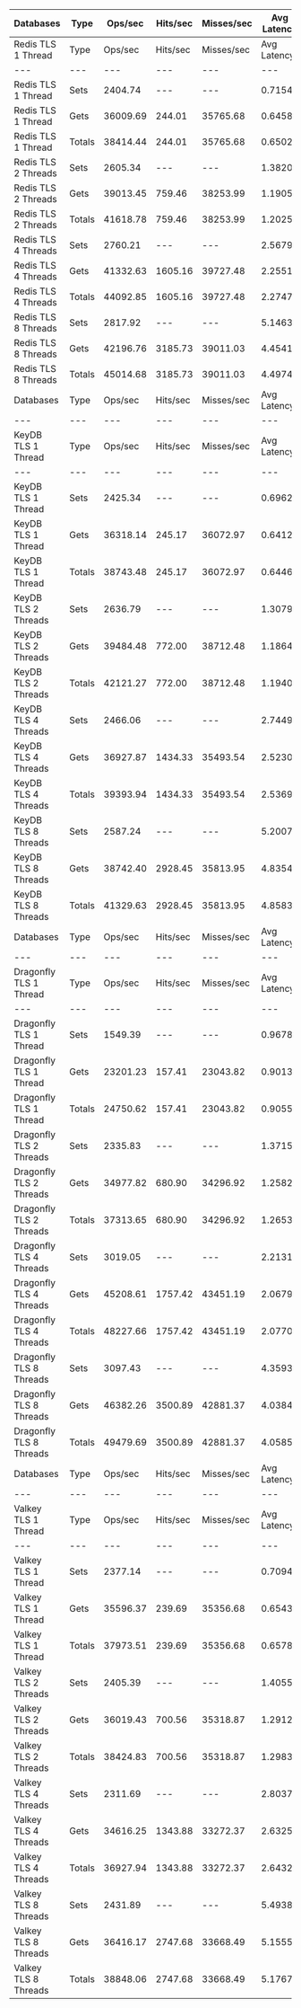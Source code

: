 | Databases | Type | Ops/sec | Hits/sec | Misses/sec | Avg Latency | p50 Latency | p99 Latency | p99.9 Latency | KB/sec |
| --- | --- | --- | --- | --- | --- | --- | --- | --- | --- |
| Redis TLS 1 Thread | Type | Ops/sec | Hits/sec | Misses/sec | Avg Latency | p50 Latency | p99 Latency | p99.9 Latency | KB/sec |
| --- | --- | --- | --- | --- | --- | --- | --- | --- | --- |
Redis TLS 1 Thread | Sets | 2404.74 | --- | --- | 0.71543 | 0.63900 | 1.10300 | 24.83100 | 145.58 |
Redis TLS 1 Thread | Gets | 36009.69 | 244.01 | 35765.68 | 0.64584 | 0.63900 | 1.05500 | 1.43900 | 1375.51 |
Redis TLS 1 Thread | Totals | 38414.44 | 244.01 | 35765.68 | 0.65020 | 0.63900 | 1.05500 | 1.53500 | 1521.09 |
Redis TLS 2 Threads | Sets | 2605.34 | --- | --- | 1.38200 | 1.11900 | 3.93500 | 73.72700 | 157.72 |
Redis TLS 2 Threads | Gets | 39013.45 | 759.46 | 38253.99 | 1.19059 | 1.11900 | 3.74300 | 5.43900 | 1498.95 |
Redis TLS 2 Threads | Totals | 41618.78 | 759.46 | 38253.99 | 1.20257 | 1.11900 | 3.75900 | 5.59900 | 1656.67 |
Redis TLS 4 Threads | Sets | 2760.21 | --- | --- | 2.56794 | 2.22300 | 3.93500 | 151.55100 | 167.10 |
Redis TLS 4 Threads | Gets | 41332.63 | 1605.16 | 39727.48 | 2.25516 | 2.22300 | 3.83900 | 5.21500 | 1602.12 |
Redis TLS 4 Threads | Totals | 44092.85 | 1605.16 | 39727.48 | 2.27474 | 2.22300 | 3.83900 | 5.43900 | 1769.23 |
Redis TLS 8 Threads | Sets | 2817.92 | --- | --- | 5.14631 | 4.41500 | 7.32700 | 282.62300 | 170.60 |
Redis TLS 8 Threads | Gets | 42196.76 | 3185.73 | 39011.03 | 4.45414 | 4.41500 | 7.13500 | 9.79100 | 1662.81 |
Redis TLS 8 Threads | Totals | 45014.68 | 3185.73 | 39011.03 | 4.49747 | 4.41500 | 7.16700 | 10.04700 | 1833.41 |
| Databases | Type | Ops/sec | Hits/sec | Misses/sec | Avg Latency | p50 Latency | p99 Latency | p99.9 Latency | KB/sec |
| --- | --- | --- | --- | --- | --- | --- | --- | --- | --- |
| KeyDB TLS 1 Thread | Type | Ops/sec | Hits/sec | Misses/sec | Avg Latency | p50 Latency | p99 Latency | p99.9 Latency | KB/sec |
| --- | --- | --- | --- | --- | --- | --- | --- | --- | --- |
KeyDB TLS 1 Thread | Sets | 2425.34 | --- | --- | 0.69627 | 0.63900 | 1.32700 | 23.42300 | 146.83 |
KeyDB TLS 1 Thread | Gets | 36318.14 | 245.17 | 36072.97 | 0.64121 | 0.63900 | 1.30300 | 2.23900 | 1387.28 |
KeyDB TLS 1 Thread | Totals | 38743.48 | 245.17 | 36072.97 | 0.64466 | 0.63900 | 1.31100 | 2.31900 | 1534.11 |
KeyDB TLS 2 Threads | Sets | 2636.79 | --- | --- | 1.30794 | 1.08700 | 3.47100 | 50.43100 | 159.63 |
KeyDB TLS 2 Threads | Gets | 39484.48 | 772.00 | 38712.48 | 1.18647 | 1.07900 | 3.32700 | 5.02300 | 1517.10 |
KeyDB TLS 2 Threads | Totals | 42121.27 | 772.00 | 38712.48 | 1.19407 | 1.07900 | 3.32700 | 5.11900 | 1676.73 |
KeyDB TLS 4 Threads | Sets | 2466.06 | --- | --- | 2.74498 | 2.20700 | 8.76700 | 92.15900 | 149.29 |
KeyDB TLS 4 Threads | Gets | 36927.87 | 1434.33 | 35493.54 | 2.52303 | 2.20700 | 8.19100 | 12.22300 | 1431.39 |
KeyDB TLS 4 Threads | Totals | 39393.94 | 1434.33 | 35493.54 | 2.53692 | 2.20700 | 8.25500 | 12.73500 | 1580.69 |
KeyDB TLS 8 Threads | Sets | 2587.24 | --- | --- | 5.20078 | 4.44700 | 13.75900 | 150.52700 | 156.63 |
KeyDB TLS 8 Threads | Gets | 38742.40 | 2928.45 | 35813.95 | 4.83546 | 4.41500 | 13.05500 | 17.79100 | 1526.75 |
KeyDB TLS 8 Threads | Totals | 41329.63 | 2928.45 | 35813.95 | 4.85833 | 4.41500 | 13.05500 | 18.17500 | 1683.38 |
| Databases | Type | Ops/sec | Hits/sec | Misses/sec | Avg Latency | p50 Latency | p99 Latency | p99.9 Latency | KB/sec |
| --- | --- | --- | --- | --- | --- | --- | --- | --- | --- |
| Dragonfly TLS 1 Thread | Type | Ops/sec | Hits/sec | Misses/sec | Avg Latency | p50 Latency | p99 Latency | p99.9 Latency | KB/sec |
| --- | --- | --- | --- | --- | --- | --- | --- | --- | --- |
Dragonfly TLS 1 Thread | Sets | 1549.39 | --- | --- | 0.96788 | 0.84700 | 1.94300 | 27.51900 | 93.80 |
Dragonfly TLS 1 Thread | Gets | 23201.23 | 157.41 | 23043.82 | 0.90135 | 0.85500 | 1.90300 | 2.30300 | 886.25 |
Dragonfly TLS 1 Thread | Totals | 24750.62 | 157.41 | 23043.82 | 0.90551 | 0.85500 | 1.90300 | 2.35100 | 980.05 |
Dragonfly TLS 2 Threads | Sets | 2335.83 | --- | --- | 1.37156 | 1.19100 | 2.75100 | 42.49500 | 141.41 |
Dragonfly TLS 2 Threads | Gets | 34977.82 | 680.90 | 34296.92 | 1.25822 | 1.18300 | 2.67100 | 3.24700 | 1343.89 |
Dragonfly TLS 2 Threads | Totals | 37313.65 | 680.90 | 34296.92 | 1.26531 | 1.18300 | 2.67100 | 3.29500 | 1485.30 |
Dragonfly TLS 4 Threads | Sets | 3019.05 | --- | --- | 2.21314 | 1.99100 | 4.76700 | 63.74300 | 182.77 |
Dragonfly TLS 4 Threads | Gets | 45208.61 | 1757.42 | 43451.19 | 2.06791 | 1.98300 | 4.60700 | 5.75900 | 1752.39 |
Dragonfly TLS 4 Threads | Totals | 48227.66 | 1757.42 | 43451.19 | 2.07701 | 1.98300 | 4.63900 | 5.91900 | 1935.17 |
Dragonfly TLS 8 Threads | Sets | 3097.43 | --- | --- | 4.35937 | 3.74300 | 10.81500 | 135.16700 | 187.52 |
Dragonfly TLS 8 Threads | Gets | 46382.26 | 3500.89 | 42881.37 | 4.03846 | 3.74300 | 10.43100 | 14.39900 | 1827.73 |
Dragonfly TLS 8 Threads | Totals | 49479.69 | 3500.89 | 42881.37 | 4.05855 | 3.74300 | 10.43100 | 14.78300 | 2015.25 |
| Databases | Type | Ops/sec | Hits/sec | Misses/sec | Avg Latency | p50 Latency | p99 Latency | p99.9 Latency | KB/sec |
| --- | --- | --- | --- | --- | --- | --- | --- | --- | --- |
| Valkey TLS 1 Thread | Type | Ops/sec | Hits/sec | Misses/sec | Avg Latency | p50 Latency | p99 Latency | p99.9 Latency | KB/sec |
| --- | --- | --- | --- | --- | --- | --- | --- | --- | --- |
Valkey TLS 1 Thread | Sets | 2377.14 | --- | --- | 0.70945 | 0.57500 | 3.47100 | 25.72700 | 143.91 |
Valkey TLS 1 Thread | Gets | 35596.37 | 239.69 | 35356.68 | 0.65435 | 0.57500 | 3.32700 | 7.71100 | 1359.70 |
Valkey TLS 1 Thread | Totals | 37973.51 | 239.69 | 35356.68 | 0.65780 | 0.57500 | 3.32700 | 8.70300 | 1503.61 |
Valkey TLS 2 Threads | Sets | 2405.39 | --- | --- | 1.40551 | 1.15900 | 4.63900 | 47.61500 | 145.62 |
Valkey TLS 2 Threads | Gets | 36019.43 | 700.56 | 35318.87 | 1.29123 | 1.15900 | 4.25500 | 6.14300 | 1383.90 |
Valkey TLS 2 Threads | Totals | 38424.83 | 700.56 | 35318.87 | 1.29838 | 1.15900 | 4.28700 | 6.27100 | 1529.52 |
Valkey TLS 4 Threads | Sets | 2311.69 | --- | --- | 2.80374 | 2.49500 | 6.39900 | 80.89500 | 139.95 |
Valkey TLS 4 Threads | Gets | 34616.25 | 1343.88 | 33272.37 | 2.63254 | 2.47900 | 6.14300 | 8.38300 | 1341.78 |
Valkey TLS 4 Threads | Totals | 36927.94 | 1343.88 | 33272.37 | 2.64326 | 2.47900 | 6.14300 | 8.57500 | 1481.73 |
Valkey TLS 8 Threads | Sets | 2431.89 | --- | --- | 5.49383 | 4.86300 | 12.35100 | 157.69500 | 147.23 |
Valkey TLS 8 Threads | Gets | 36416.17 | 2747.68 | 33668.49 | 5.15554 | 4.86300 | 11.90300 | 15.93500 | 1434.99 |
Valkey TLS 8 Threads | Totals | 38848.06 | 2747.68 | 33668.49 | 5.17672 | 4.86300 | 11.96700 | 16.19100 | 1582.22 |
